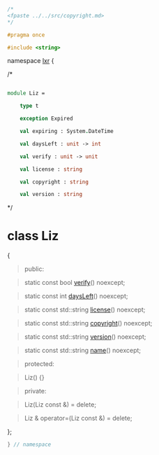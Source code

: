 ```cpp

/*
<fpaste ../../src/copyright.md>
*/

#pragma once

#include <string>

````

namespace [lxr](namespace.list) {

/*

```fsharp

module Liz = 

    type t

    exception Expired

    val expiring : System.DateTime

    val daysLeft : unit -> int

    val verify : unit -> unit

    val license : string

    val copyright : string

    val version : string
```

*/

# class Liz

{

>public:

>static const bool [verify](liz_functions.cpp.md)() noexcept;

>static const int [daysLeft](liz_functions.cpp.md)() noexcept;

>static const std::string [license](liz_functions.cpp.md)() noexcept;

>static const std::string [copyright](liz_functions.cpp.md)() noexcept;

>static const std::string [version](liz_functions.cpp.md)() noexcept;

>static const std::string [name](liz_functions.cpp.md)() noexcept;

>protected:

>Liz() {}

>private:

>Liz(Liz const &) = delete;

>Liz & operator=(Liz const &) = delete;

};

```cpp
} // namespace
```